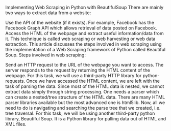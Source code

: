 Implementing Web Scraping in Python with BeautifulSoup
There are mainly two ways to extract data from a website:

Use the API of the website (if it exists). For example, Facebook has the Facebook Graph API which allows retrieval of data posted on Facebook.
Access the HTML of the webpage and extract useful information/data from it. This technique is called web scraping or web harvesting or web data extraction.
This article discusses the steps involved in web scraping using the implementation of a Web Scraping framework of Python called Beautiful Soup. Steps involved in web scraping:

Send an HTTP request to the URL of the webpage you want to access. The server responds to the request by returning the HTML content of the webpage. For this task, we will use a third-party HTTP library for python-requests.
Once we have accessed the HTML content, we are left with the task of parsing the data. Since most of the HTML data is nested, we cannot extract data simply through string processing. One needs a parser which can create a nested/tree structure of the HTML data. There are many HTML parser libraries available but the most advanced one is html5lib.
Now, all we need to do is navigating and searching the parse tree that we created, i.e. tree traversal. For this task, we will be using another third-party python library, Beautiful Soup. It is a Python library for pulling data out of HTML and XML files.

